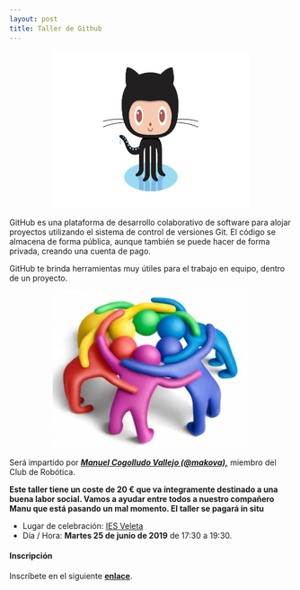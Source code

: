 ```yaml
---
layout: post
title: Taller de Github
---
```


<p align="center" >
<img src="/images/github-octocat.png" width="350" height="280"/>


</p>

GitHub es una plataforma de desarrollo colaborativo de software para alojar proyectos utilizando el sistema de control de versiones Git. El código se almacena de forma pública, aunque también se puede hacer de forma privada, creando una cuenta de pago.

GitHub te brinda herramientas muy útiles para el trabajo en equipo, dentro de un proyecto.

<p align="center" >
<img src="/images/trabajo-en-equipo.jpg" width="350" height="280"/>


</p>








Será impartido por [***Manuel Cogolludo Vallejo (@makova),***](https://github.com/Makova)  miembro del Club de Robótica.

**Este taller tiene un coste de 20 € que va íntegramente destinado a una buena labor social. Vamos a ayudar entre todos a nuestro compañero Manu que está pasando un mal momento. El taller se pagará in situ** 


* Lugar de celebración: [IES Veleta](https://www.google.com/maps/place/IES+Veleta/@37.150145,-3.603917,15z/data=!4m5!3m4!1s0x0:0x6168789e326357b0!8m2!3d37.150145!4d-3.603917)
* Día / Hora: **Martes 25 de junio de 2019** de 17:30 a 19:30.




#### Inscripción ####
Inscríbete en el siguiente [**enlace**](https://forms.gle/8uD1PkgjAAHdGKpo8).
